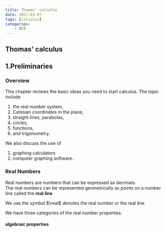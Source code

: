 ```yaml
---
title: Thomas' calculus
date: 2021-03-07
tags: [calculus]
categories: 
    - 数学
---
```


<style>
.center {
width: auto;
display: table;
margin - left: auto;
margin - right: auto;
}
// 图片居中
img {
position: relative;
left: 50%;
transform: translateX(-50%);
}
</style>

## Thomas' calculus

## 1.Preliminaries

### Overview

This chapter reviews the basic ideas you need to start calculus. The topic
include

1. the real number system,
2. Catesian coordinates in the plane,
3. straight lines, parabolas,
4. circles,
5. functions,
6. and trigonometry.

We also discuss the use of

1. graphing calculators
2. computer graphing software.

### Real Numbers

Real numbers are numbers that can be expressed as decimals.  
The real numbers can be represented geometrically as points on a number line called the **real line**.

We use the symbol $\real$ denotes the real number or the real line  

We have three categories of the real number properties.  

#### algebraic properties
